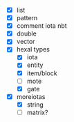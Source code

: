 * [x] list
* [x] pattern
* [x] comment iota nbt
* [x] double
* [x] vector
* [x] hexal types
    * [x] iota
    * [x] entity
    * [x] item/block
    * [ ] mote
    * [x] gate
* [x] moreiotas
    * [x] string
    * [ ] matrix?